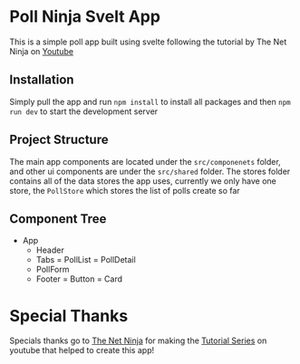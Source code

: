 # Poll Ninja Svelt App

This is a simple poll app built using svelte following the tutorial by The Net Ninja on [Youtube](https://www.youtube.com/watch?v=zojEMeQGGHs&list=PL4cUxeGkcC9hlbrVO_2QFVqVPhlZmz7tO)

## Installation
 Simply pull the app and run `npm install` to install all packages and then `npm run dev` to start
the development server

## Project Structure
 The main app components are located under the `src/componenets` folder, and other ui components are under the `src/shared` folder. The stores folder contains all of the data stores the app uses, currently we only have one store, the `PollStore` which stores the list of polls create so far

## Component Tree
- App
  - Header
  - Tabs
  = PollList
    = PollDetail
  - PollForm
  - Footer
  = Button
  = Card

# Special Thanks
 Specials thanks go to [The Net Ninja](https://www.youtube.com/c/TheNetNinja) for making the [Tutorial Series](https://www.youtube.com/watch?v=zojEMeQGGHs&list=PL4cUxeGkcC9hlbrVO_2QFVqVPhlZmz7tO) on youtube that helped to create this app!